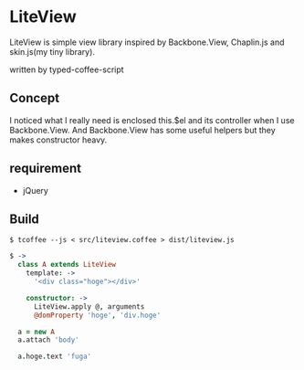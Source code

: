 # LiteView

LiteView is simple view library inspired by Backbone.View, Chaplin.js and skin.js(my tiny library).

written by typed-coffee-script

## Concept

I noticed what I really need is enclosed this.$el and its controller when I use Backbone.View.
And Backbone.View has some useful helpers but they makes constructor heavy.


## requirement

* jQuery

## Build

```
$ tcoffee --js < src/liteview.coffee > dist/liteview.js
```

```coffee
$ ->
  class A extends LiteView
    template: ->
      '<div class="hoge"></div>'

    constructor: ->
      LiteView.apply @, arguments
      @domProperty 'hoge', 'div.hoge'

  a = new A
  a.attach 'body'

  a.hoge.text 'fuga'
```
